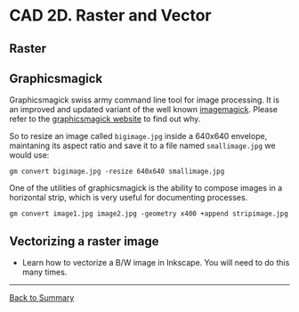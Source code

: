 # CAD 2D. Raster and Vector

## Raster

## Graphicsmagick
Graphicsmagick swiss army command line tool for image processing. It is an improved and updated variant of the well known [imagemagick](https://www.imagemagick.org/script/index.php). Please refer to the [graphicsmagick website](http://www.graphicsmagick.org/) to find out why.

So to resize an image called `bigimage.jpg` inside a 640x640 envelope, maintaning its aspect ratio and save it to a file named `smallimage.jpg` we would use:

`gm convert bigimage.jpg -resize 640x640 smallimage.jpg`

One of the utilities of graphicsmagick is the ability to compose images in a horizontal strip, which is very useful for documenting processes.

`gm convert image1.jpg image2.jpg -geometry x400 +append stripimage.jpg`

## Vectorizing a raster image

* Learn how to vectorize a B/W image in Inkscape. You will need to do this many times.
---
[Back to Summary](../summary.md)
